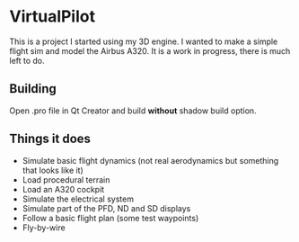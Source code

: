 # VirtualPilot

This is a project I started using my 3D engine. I wanted to make a simple flight sim and model the Airbus A320.
It is a work in progress, there is much left to do.

## Building

Open .pro file in Qt Creator and build **without** shadow build option.

## Things it does

* Simulate basic flight dynamics (not real aerodynamics but something that looks like it)
* Load procedural terrain
* Load an A320 cockpit
* Simulate the electrical system
* Simulate part of the PFD, ND and SD displays
* Follow a basic flight plan (some test waypoints)
* Fly-by-wire
